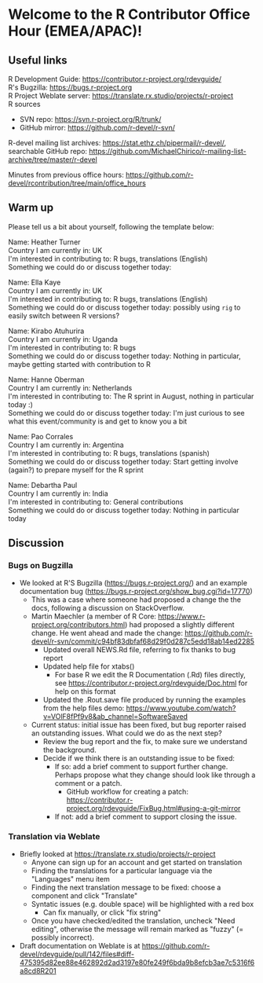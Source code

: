 # Welcome to the R Contributor Office Hour (EMEA/APAC)!

## Useful links

R Development Guide: https://contributor.r-project.org/rdevguide/  
R's Bugzilla: https://bugs.r-project.org  
R Project Weblate server: https://translate.rx.studio/projects/r-project  
R sources 
  - SVN repo: https://svn.r-project.org/R/trunk/
  - GitHub mirror: https://github.com/r-devel/r-svn/  

R-devel mailing list archives: https://stat.ethz.ch/pipermail/r-devel/, searchable GitHub repo: https://github.com/MichaelChirico/r-mailing-list-archive/tree/master/r-devel   

Minutes from previous office hours: https://github.com/r-devel/rcontribution/tree/main/office_hours

## Warm up

Please tell us a bit about yourself, following the template below:

Name: Heather Turner  
Country I am currently in: UK  
I'm interested in contributing to: R bugs, translations (English)  
Something we could do or discuss together today:   
    
Name: Ella Kaye  
Country I am currently in: UK  
I'm interested in contributing to: R bugs, translations (English)  
Something we could do or discuss together today: possibly using `rig` to easily switch between R versions?

Name: Kirabo Atuhurira  
Country I am currently in: Uganda  
I'm interested in contributing to: R bugs  
Something we could do or discuss together today: Nothing in particular, maybe getting started with contribution to R

Name:  Hanne Oberman  
Country I am currently in: Netherlands  
I'm interested in contributing to: The R sprint in August, nothing in particular today :)  
Something we could do or discuss together today: I'm just curious to see what this event/community is and get to know you a bit

Name: Pao Corrales  
Country I am currently in: Argentina  
I'm interested in contributing to: R bugs, translations (spanish)  
Something we could do or discuss together today: Start getting involve (again?) to prepare myself for the R sprint
    
        
Name: Debartha Paul  
Country I am currently in: India  
I'm interested in contributing to: General contributions  
Something we could do or discuss together today: Nothing in particular today

## Discussion

### Bugs on Bugzilla
 - We looked at R'S Bugzilla (https://bugs.r-project.org/) and an example documentation bug (https://bugs.r-project.org/show_bug.cgi?id=17770)
     - This was a case where someone had proposed a change the the docs, following a discussion on StackOverflow.
     - Martin Maechler (a member of R Core: https://www.r-project.org/contributors.html) had proposed a slightly different change. He went ahead and made the change: https://github.com/r-devel/r-svn/commit/c94bf83dbfaf68d29f0d287c5edd18ab14ed2285
          - Updated overall NEWS.Rd file, referring to fix thanks to bug report
          - Updated help file for xtabs()
              - For base R we edit the R Documentation (.Rd) files directly, see https://contributor.r-project.org/rdevguide/Doc.html for help on this format
          - Updated the .Rout.save file produced by running the examples from the help files
demo: https://www.youtube.com/watch?v=VOlF8fPf9v8&ab_channel=SoftwareSaved
     - Current status: initial issue has been fixed, but bug reporter raised an outstanding issues. What could we do as the next step?
          - Review the bug report and the fix, to make sure we understand the background.
          - Decide if we think there is an outstanding issue to be fixed:
              - If so: add a brief comment to support further change. Perhaps propose what they change should look like through a comment or a patch.
                   - GitHub workflow for creating a patch: https://contributor.r-project.org/rdevguide/FixBug.html#using-a-git-mirror
              - If not: add a brief comment to support closing the issue.
     

### Translation via Weblate

 - Briefly looked at https://translate.rx.studio/projects/r-project
     - Anyone can sign up for an account and get started on translation
     - Finding the translations for a particular language via the "Languages" menu item
     - Finding the next translation message to be fixed: choose a component and click "Translate"
     - Syntatic issues (e.g. double space) will be highlighted with a red box
         - Can fix manually, or click "fix string"
     - Once you have checked/edited the translation, uncheck "Need editing", otherwise the message will remain marked as "fuzzy" (= possibly incorrect).
  - Draft documentation on Weblate is at 
https://github.com/r-devel/rdevguide/pull/142/files#diff-475395d82ee88e462892d2ad3197e80fe249f6bda9b8efcb3ae7c5316f6a8cd8R201

